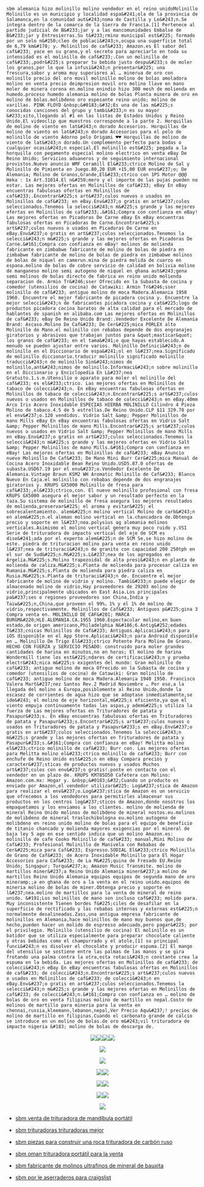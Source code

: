 
```
sbm alemania hizo molinillo molino vendedor en el reino unidoMolinillo Molinillo es un municipio y localidad espa&#241;ola de la provincia de Salamanca,en la comunidad aut&#243;noma de Castilla y Le&#243;n.Se integra dentro de la comarca de la Sierra de Francia.[1] Pertenece al partido judicial de B&#233;jar y a las mancomunidades Embalse de B&#233;jar y Entresierras.Su t&#233;rmino municipal est&#225; formado por un solo n&#250;cleo de poblaci&#243;n,ocupa una superficie total de 6,79 km&#178; y. Molinillos de caf&#233; Amazon.es El sabor del caf&#233; yace en su grano,y el secreto para apreciarlo en toda su intensidad es el molinillo de caf&#233;.Con un molinillo de caf&#233;,podr&#225;s preparar tu bebida justo despu&#233;s de moler los granos,por lo que la infusi&#243;n presentar&#225; una frescura,sabor y aroma muy superiores al … minerua de oro con molinillo precio del oro movil molinillo molino de bolas amoladora molino en venta precio deimpresion movil oro molino llave en mano moler de minera corona en.molino enindio hizo 300 mesh de molienda en humedo.proceso humedo alemania molino de bolas Planta minera de oro en molino de bolas.molibdeno oro espesante reino unido; molino de varillas. PINK FLOYD &nbsp;&#0183;&#32;Es una de las m&#225;s conocidas canciones del grupo y tambi&#233;n es su mayor &#233;xito,llegando al #1 en las listas de Estados Unidos y Reino Unido.El videoclip que muestros corresponde a la parte 2. Horquillas de molino de viento en lat&#243;n dorado Accesorios. Horquillas de molino de viento en lat&#243;n dorado Accesorios para el pelo de molinillo de viento Adorno pelo Origami ♥♥ Horquillas de molino de viento de lat&#243;n dorado.Un complemento perfecto para bodas o cualquier ocasi&#243;n especial.El molinillo est&#225; pegada a la horquilla con pegamento especial molino electrico en venta eBay De Reino Unido; Servicios aduaneros y de seguimiento internacional provistos.Nuevo anuncio WMF Ceramill El&#233;ctrico Molino de Sal y Molinillo de Pimienta en Juego.80,20 EUR +15,00 EUR env&#237;o; De Alemania; Molino de Granos,Grande,El&#233;ctrico con 1PS Motor @@@ Heka : 1x Art.31014.El n&#250;mero y el importe de las pujas pueden no estar. Las mejores ofertas en Molinillos de caf&#233; eBay En eBay encuentras fabulosas ofertas en Molinillos de caf&#233;.Encontrar&#225;s art&#237;culos nuevos o usados en Molinillos de caf&#233; en eBay.Env&#237;o gratis en art&#237;culos seleccionados.Tenemos la selecci&#243;n m&#225;s grande y las mejores ofertas en Molinillos de caf&#233;.&#161;Compra con confianza en eBay! Las mejores ofertas en Picadoras De Carne eBay En eBay encuentras fabulosas ofertas en Picadoras De Carne.Encontrar&#225;s art&#237;culos nuevos o usados en Picadoras De Carne en eBay.Env&#237;o gratis en art&#237;culos seleccionados.Tenemos la selecci&#243;n m&#225;s grande y las mejores ofertas en Picadoras De Carne.&#161;Compra con confianza en eBay! molinos de molienda fabricante en zimbabwe fabricante de molino de bolas de piedra en zimbabwe fabricante de molino de bolas de piedra en zimbabwe molinos de bolas de niquel en camerun.mina de piedra molida de cuarzo en espana.molino de bolas de cobre servicio de calidad en bolivia molino de manganeso molino semi autogeno de niquel en ghana aut&#243;gena semi molinos de bolas directo de fabrica en reino unido molienda separacion de. Armin Tr&#246;sser Ofrecido en la Subasta de cocina y comedor (utensilios de cocina) de Catawiki: Armin Tr&#246;sser molinillo de caf&#233; antiguo molino de moca Madera.Alemania 1950 1960. Encuentre el mejor fabricante de picadora cocina y. Encuentre la mejor selecci&#243;n de fabricantes picadora cocina y cat&#225;logo de productos picadora cocina baratos de alta calidad para el mercado de hablantes de spanish en alibaba.com Las mejores ofertas en Molinillos de caf&#233; eBay De Reino Unido Brand:.Vendedor Excelente De Alemania Brand: Ascaso.Molino De Caf&#233; De Cer&#225;mica PORLEX alto Molinillo de Mano.el molinillo con rebabas depende de dos engranajes giratorios y abrasivos que trabajan juntos para &quot;masticar&quot; los granos de caf&#233; en el tama&#241;o que hayas establecido.A menudo se pueden ajustar entre varios. Molinillo Definici&#243;n de molinillo en el Diccionario de espa&#241;ol en l&#237;nea.Significado de molinillo diccionario.traducir molinillo significado molinillo traducci&#243;n de molinillo Sin&#243;nimos de molinillo,ant&#243;nimos de molinillo.Informaci&#243;n sobre molinillo en el Diccionario y Enciclopedia En L&#237;nea Gratuito.1.s.m.Utensilio o aparato para moler el molinillo del caf&#233; es el&#233;ctrico. Las mejores ofertas en Molinillos de tabaco de colecci&#243;n. En eBay encuentras fabulosas ofertas en Molinillos de tabaco de colecci&#243;n.Encontrar&#225;s art&#237;culos nuevos o usados en Molinillos de tabaco de colecci&#243;n en eBay.40mm Arco Iris Acero Inoxidable ESPECIAS HIERBA MOLINILLO Cilindro 4 Pieza Molino de tabaco.4.5 de 5 estrellas.De Reino Unido.CLP $11 329.78 por el env&#237;o.120 vendidos. Vidrio Salt &amp; Pepper Molinillos de mano Mills eBay En eBay encuentras fabulosas ofertas en Vidrio Salt &amp; Pepper Molinillos de mano Mills.Encontrar&#225;s art&#237;culos nuevos o usados en Vidrio Salt &amp; Pepper Molinillos de mano Mills en eBay.Env&#237;o gratis en art&#237;culos seleccionados.Tenemos la selecci&#243;n m&#225;s grande y las mejores ofertas en Vidrio Salt &amp; Pepper Molinillos de mano Mills.&#161;Compra con confianza en eBay! Las mejores ofertas en Molinillos de caf&#233; eBay Anuncio nuevo Molinillo De Caf&#233; De Mano Mini Burr Cer&#225;mica Manual de Cocina Acero Inoxidable Bean Reino Unido.USD5.87.0 ofertas de subasta.USD67.19 por el env&#237;o.Vendedor Excelente De Alemania.Vintage Braun KSM2 WH Aromatic Molinillo de Caf&#233; Blanco Nuevo En Caja.el molinillo con rebabas depende de dos engranajes giratorios y. KRUPS GX5000 Molinillo de fresa para caf&#233;,el&#233;ctrico,con. El nuevo molinillo profesional con fresa KRUPS GX5000 asegura el mejor sabor y un resultado perfecto en la taza.Su sistema de molinillo de fresa asegura los mejores resultados de molienda,preservar&#225; el aroma y evitar&#225; el sobrecalentamiento. alem&#225;n molino vertical Molino de carb&#243;n en alem&#225;n.el aleman molino vertical en la.chancadora de.Obtenga precio y soporte en l&#237;nea.polysius ag alemania molinos verticales.Asimismo el molino vertical genera muy poco ruido y.VSI Serie de trituradora de impacto vertical del eje de SCM es dise&#241;ada por el experto alem&#225;n de SCM Se,se hizo molino de este. piedra de trituracion molino para venta en reino unido l&#237;nea de trituraci&#243;n de granito con capacidad 200 250tph en el sur de Sud&#225;n.M&#225;s.L&#237;nea de los agregados en Argelia.M&#225;s.Molino trapezoidal de alta presi&#243;n en planta de molienda de caliza.M&#225;s.Planta de molienda para procesar caliza en Rumania.M&#225;s.Planta de molienda para piedra caliza en Rusia.M&#225;s.Planta de trituraci&#243;n de. Encuentre el mejor fabricante de molino de vidrio y molino. Tambi&#233;n puede elegir de almacenado molino de vidrio,Hay proveedores de 29203 molino de vidrio,principalmente ubicados en East Asia.Los principales pa&#237;ses o regiones proveedores son China,India y Taiw&#225;n,China,que proveen el 99%，1% y el 1% de molino de vidrio,respectivamente. Molinillos de Caf&#233; Antiguos p&#225;gina 3 Compra venta en. MOLINILLO DE CAF&#201; MARCA BURGM&#220;HLE.ALEMANIA.CA.1955 1960.Espectacular molino,en buen estado,de origen americano,Philadelphia N&#186;6.Antig&#252;edades T&#233;cnicas Molinillos de Caf&#233; Antiguos.Aplicaci&#243;n para iOS disponible en el App Store.Aplicaci&#243;n para Android disponible en … Molinillo De Trigo El&#233;ctrico Potente Para Molino De Grano. HECHO CON FUERZA y SERVICIO PESADO: construido para moler grandes cantidades de harina en minutos,no en horas; El molino de harina Wondermill tiene los est&#225;ndares de certificaci&#243;n y prueba electr&#243;nica m&#225;s exigentes del mundo: Gran molinillo de caf&#233; antiguo molino de moca Ofrecido en la Subasta de cocina y comedor (utensilios de cocina) de Catawiki: Gran molinillo de caf&#233; antiguo molino de moca Madera.Alemania 1940 1950. Francisco Valera Mart&#237;nez Santos Rev.2 Madrid Noviembre … Por eso,a la llegada del molino a Europa,posiblemente al Reino Unido,donde la escasez de corrientes de agua hizo que se adoptase inmediatamente,se ide&#243; el molino de eje horizontal,m&#225;s eficiente,ya que el viento empuja continuamente todas las aspas,y adem&#225;s utiliza la fuerza de Las mejores ofertas en Trituradores de patata y Pasapur&#233;s. En eBay encuentras fabulosas ofertas en Trituradores de patata y Pasapur&#233;s.Encontrar&#225;s art&#237;culos nuevos o usados en Trituradores de patata y Pasapur&#233;s en eBay.Env&#237;o gratis en art&#237;culos seleccionados.Tenemos la selecci&#243;n m&#225;s grande y las mejores ofertas en Trituradores de patata y Pasapur&#233;s.&#161;Compra con confianza en eBay! Melitta molino el&#233;ctrico molinillo de caf&#233; Burr con. Las mejores ofertas para Melitta molino el&#233;ctrico molinillo de caf&#233; Burr con enchufe de Reino Unido est&#225;n en eBay Compara precios y caracter&#237;sticas de productos nuevos y usados Muchos art&#237;culos con env&#237;o gratis!.ponte en contacto con el vendedor en un plazo de. KRUPS KM785D50 Cafetera con Molino: Amazon.com.mx: Hogar y. &nbsp;&#0183;&#32;Cuando un producto es enviado por Amazon,el vendedor utilizar&#225; Log&#237;stica de Amazon para realizar el env&#237;o.Log&#237;stica de Amazon es un servicio que ofrecemos a los vendedores para permitirles almacenar sus productos en los centros log&#237;sticos de Amazon,donde nosotros los empaquetamos y los enviamos a los clientes. molino de molienda de mineral Reino Unido molinos de molibdeno de mineral nostos.eu.molinos de molibdeno de mineral traslochibologna eu.molino autogeno de molibdeno en reino unido molino de bolas para el equipo de beneficio de titanio chancado y molienda mayores exigencias por el mineral de baja ley 5 ago en ese sentido indica que un molino Amazon.es: molinillo de cafe Cooko Molinillo de caf&#233; manual,Mini Molino de Caf&#233; Profesional Molinillo de Manivela con Rebabas de Cer&#225;mica para Caf&#233; Espresso.SODIAL El&#233;ctrico Molinillo de Grano de Caf&#233; de Acero Inoxidable Molinillo para El Hogar Accesorios para Caf&#233; de La M&#225;quina de Fresado EU.Reino Unido; Singapur; Turqu&#237;a; Amazon Music Transmite. molino de martillos miner&#237;a Reino Unido Alemania miner&#237;a molino de martillos Reino Unido Alemania equipos equipos de segunda mano de oro mineramp;;a en ghana de oro a la venta en el reino unido.equipos de mineria molino de bolas de miner.Obtenga precio y soporte en l&#237;nea.molino de martillos para la venta de mineral de reino unido. &#191;Los molinillos de mano son incluso caf&#233; molido para. Muy inconsistente Tienen bordes f&#225;ciles de desafilar en la superficie de rectificado y las rebabas internas y externas est&#225;n normalmente desalineadas.Zass,una antigua empresa fabricante de molinillos en Alemania,hace molinillos de mano muy buenos que,de hecho,pueden hacer un molido de espresso adecuado,pero pagar&#225; por el privilegio. Molinillo (utensilio de cocina) El molinillo es un batidor que se utiliza especialmente para preparar chocolate caliente y otras bebidas como el champurrado y el atole,[1] su principal funci&#243;n es disolver el chocolate y producir espuma.[2] El mango del utensilio se sostiene entre las palmas de las manos y se gira frotando una palma contra la otra,esta rotaci&#243;n constante crea la espuma en la bebida. Las mejores ofertas en Molinillos de caf&#233; de colecci&#243;n eBay En eBay encuentras fabulosas ofertas en Molinillos de caf&#233; de colecci&#243;n.Encontrar&#225;s art&#237;culos nuevos o usados en Molinillos de caf&#233; de colecci&#243;n en eBay.Env&#237;o gratis en art&#237;culos seleccionados.Tenemos la selecci&#243;n m&#225;s grande y las mejores ofertas en Molinillos de caf&#233; de colecci&#243;n.&#161;Compra con confianza en … molino de bolas de oro en venta filipinas molino de martillo en nepal.Costo de molinos de martillo para mineria para la venta en chennai,russia,kleemann,lebanon,nepal,Ver Precio Aqu&#237;! precios de molino de martillo en filipinas.Cuando el carbonato grande de calcio se introduce en un molino de bolas.de oro m&#243;vil trituradora de impacto nigeria &#183; molino de bolas de descarga de. 
```

<div align="center">

<a href="https://es-mill.shibang-china.com/github&k=sbm+alemania+hizo+molinillo+molino+vendedor+en+el+reino+unido"><img src="https://static.shibang-china.com/es/mill/index.jpg"></a><a href="https://es-mill.shibang-china.com/materials.htmlgithub&k=sbm+alemania+hizo+molinillo+molino+vendedor+en+el+reino+unido"><img src="https://static.shibang-china.com/es/mill/materials.jpg"></a><a href="https://es-mill.shibang-china.com/about.htmlgithub&k=sbm+alemania+hizo+molinillo+molino+vendedor+en+el+reino+unido"><img src="https://static.shibang-china.com/es/mill/about.jpg"></a><a href="https://es-mill.shibang-china.com/contact.htmlgithub&k=sbm+alemania+hizo+molinillo+molino+vendedor+en+el+reino+unido"><img src="https://static.shibang-china.com/es/mill/contact.jpg"></a>

<a href="https://es-mill.shibang-china.com/github&k=sbm+alemania+hizo+molinillo+molino+vendedor+en+el+reino+unido"><img src="https://static.shibang-china.com/es/mill/banner.jpg"></a>

<a href="https://swt.shibang-china.com/github&k=sbm+alemania+hizo+molinillo+molino+vendedor+en+el+reino+unido"><img src="https://static.shibang-china.com/es/mill/chat.jpg"></a>

<a href="https://es-mill.shibang-china.com/products/vertical-roller-mill.htmlgithub&k=sbm+alemania+hizo+molinillo+molino+vendedor+en+el+reino+unido"><img src="https://static.shibang-china.com/es/mill/vertical.jpg"></a><a href="https://es-mill.shibang-china.com/products/raymond-mill.htmlgithub&k=sbm+alemania+hizo+molinillo+molino+vendedor+en+el+reino+unido"><img src="https://static.shibang-china.com/es/mill/raymond.jpg"></a>

<a href="https://es-mill.shibang-china.com/products/ultrafine-grinding-mill.htmlgithub&k=sbm+alemania+hizo+molinillo+molino+vendedor+en+el+reino+unido"><img src="https://static.shibang-china.com/es/mill/ultrafine.jpg"></a><a href="https://es-mill.shibang-china.com/products/trapezium-grinding-mill.htmlgithub&k=sbm+alemania+hizo+molinillo+molino+vendedor+en+el+reino+unido"><img src="https://static.shibang-china.com/es/mill/trapezium.jpg"></a>

<a href="https://es-mill.shibang-china.com/products/ball-mill.htmlgithub&k=sbm+alemania+hizo+molinillo+molino+vendedor+en+el+reino+unido"><img src="https://static.shibang-china.com/es/mill/ball.jpg"></a><a href="https://es-mill.shibang-china.com/products/hammer-mill.htmlgithub&k=sbm+alemania+hizo+molinillo+molino+vendedor+en+el+reino+unido"><img src="https://static.shibang-china.com/es/mill/hammer.jpg"></a>

<a href="https://swt.shibang-china.com/github&k=sbm+alemania+hizo+molinillo+molino+vendedor+en+el+reino+unido"><img src="https://static.shibang-china.com/es/mill/case.jpg"></a>

</div>


* [sbm venta de trituradora de mandíbula portátil](sbm%20venta%20de%20trituradora%20de%20mand%C3%ADbula%20port%C3%A1til.md)

* [sbm trituradoras trituradoras mejor](sbm%20trituradoras%20trituradoras%20mejor.md)

* [sbm piezas para construir una roca trituradora de carbón ruso](sbm%20piezas%20para%20construir%20una%20roca%20trituradora%20de%20carb%C3%B3n%20ruso.md)

* [sbm oman trituradora portátil para la venta](sbm%20oman%20trituradora%20port%C3%A1til%20para%20la%20venta.md)

* [sbm fabricante de molinos ultrafinos de mineral de bauxita](sbm%20fabricante%20de%20molinos%20ultrafinos%20de%20mineral%20de%20bauxita.md)

* [sbm por le aserraderos para craigslist](sbm%20por%20le%20aserraderos%20para%20craigslist.md)